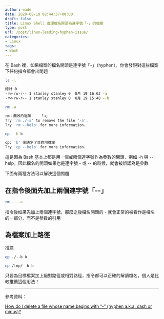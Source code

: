 ```yaml
---
author: wade
date: 2020-08-19 08:44:37+00:00
draft: false
title: Linux Shell 處理檔名開頭為連字號「-」的檔案
type: post
url: /post/linux-leading-hyphen-issue/
categories:
- Linux
tags:
- Bash
---
```


在 Bash 裡，如果檔案的檔名開頭是連字號「<span class="hl-blue">-</span>」（hyphen），你會發現對這些檔案下任何指令都會出問題

```bash
ls -l

總計 0
-rw-rw-r-- 1 stanley stanley 0  8月 19 16:02 -a
-rw-rw-r-- 1 stanley stanley 0  8月 19 15:48 --b
```

```bash
rm -a

rm：無效的選項 -- 「a」
Try 'rm ./-a' to remove the file '-a'.
Try 'rm --help' for more information.
```

```bash
cp --b b

cp: 'b' 後缺少了目的地檔案
Try 'cp --help' for more information.
```

這是因為 Bash 基本上都是用一個或兩個連字號作為參數的開頭，例如 -h 與 --help，因此檔名的開頭如果也是連字號 - 或 -- 的時候，就會被誤認為是參數

下面有兩種方法可以解決這個問題


## 在指令後面先加上兩個連字號「--」

```bash
rm -- -a
```

指令後如果先加上兩個連字號，那麼之後檔名開頭的 - 就會正常的被看作是檔名的一部分，而不是參數的引用


## 為檔案加上路徑

<span class="hl-red">推薦</span>

```bash
cp ./--b b
```

```bash
cp /tmp/--b b
```

只要為目標檔案加上絕對路徑或相對路徑，指令都可以正確的解讀檔名，個人是比較推薦這個用法！

* * *

參考資料：

[How do I delete a file whose name begins with “-” (hyphen a.k.a. dash or minus)?](https://unix.stackexchange.com/questions/1519/how-do-i-delete-a-file-whose-name-begins-with-hyphen-a-k-a-dash-or-minus)

